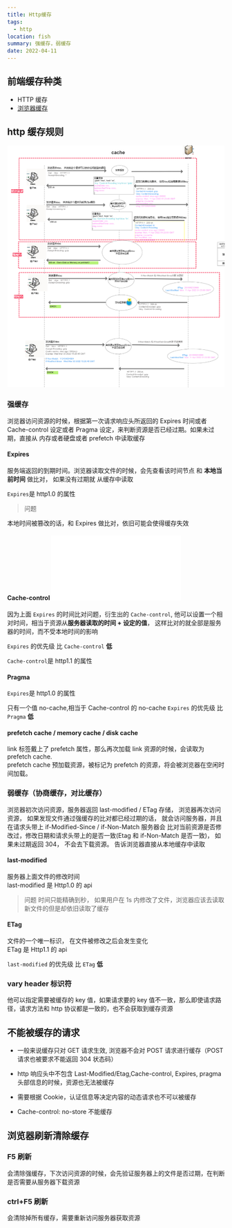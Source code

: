 ```yaml
---
title: Http缓存
tags:
  - http
location: fish
summary: 强缓存，弱缓存
date: 2022-04-11
---
```


## 前端缓存种类

- HTTP 缓存
- [浏览器缓存](./BrowserCache.md)

## http 缓存规则

![Image from alias](../imgs/cacheTypes.png)

### 强缓存

浏览器访问资源的时候，根据第一次请求响应头所返回的 Expires 时间或者 Cache-control 设定或者 Pragma 设定，来判断资源是否已经过期。如果未过期，直接从 内存或者硬盘或者 prefetch 中读取缓存

#### Expires

服务端返回的到期时间。浏览器读取文件的时候，会先查看该时间节点 和 **本地当前时间** 做比对， 如果没有过期就 从缓存中读取

`Expires`是 http1.0 的属性

> 问题

本地时间被篡改的话，和 Expires 做比对，依旧可能会使得缓存失效

#### Cache-control ![cache-control](../header.md)

因为上面 `Expires` 的时间比对问题，衍生出的 `Cache-control`, 他可以设置一个相对时间，相当于资源从**服务器读取的时间 + 设定的值**， 这样比对的就全部是服务器的时间，而不受本地时间的影响

`Expires` 的优先级 比 `Cache-control` **低**

`Cache-control`是 http1.1 的属性

#### Pragma

`Expires`是 http1.0 的属性

只有一个值 no-cache,相当于 Cache-control 的 no-cache
`Expires` 的优先级 比 `Pragma` **低**

#### prefetch cache / memory cache / disk cache

link 标签戴上了 prefetch 属性，那么再次加载 link 资源的时候，会读取为 prefetch cache.  
prefetch cache 预加载资源，被标记为 prefetch 的资源，将会被浏览器在空闲时间加载。

### 弱缓存（协商缓存，对比缓存）

浏览器初次访问资源，服务器返回 last-modified / ETag 存储，
浏览器再次访问资源， 如果发现文件通过强缓存的比对都已经过期的话， 就会访问服务器，并且在请求头带上 if-Modified-Since / if-Non-Match
服务器会 比对当前资源是否修改过，修改日期和请求头带上的是否一致(Etag 和 if-Non-Match 是否一致)， 如果未过期返回 304， 不会去下载资源。 告诉浏览器直接从本地缓存中读取

#### last-modified

服务器上面文件的修改时间  
last-modified 是 Http1.0 的 api

> 问题
> 时间只能精确到秒， 如果用户在 1s 内修改了文件，浏览器应该去读取新文件的但是却依旧读取了缓存

#### ETag

文件的一个唯一标识， 在文件被修改之后会发生变化  
ETag 是 Http1.1 的 api

`last-modified` 的优先级 比 `ETag` **低**

### vary header 标识符

他可以指定需要被缓存的 key 值，如果请求要的 key 值不一致，那么即使请求路径，请求方法和 http 协议都是一致的，也不会获取到缓存资源

## 不能被缓存的请求

- 一般来说缓存只对 GET 请求生效, 浏览器不会对 POST 请求进行缓存（POST 请求也被要求不能返回 304 状态码）

- http 响应头中不包含 Last-Modified/Etag,Cache-control, Expires, pragma 头部信息的时候，资源也无法被缓存

- 需要根据 Cookie，认证信息等决定内容的动态请求也不可以被缓存

- Cache-control: no-store 不能缓存

## 浏览器刷新清除缓存

### F5 刷新

会清除强缓存，下次访问资源的时候，会先验证服务器上的文件是否过期，在判断是否需要从服务器下载资源

### ctrl+F5 刷新

会清除掉所有缓存，需要重新访问服务器获取资源
